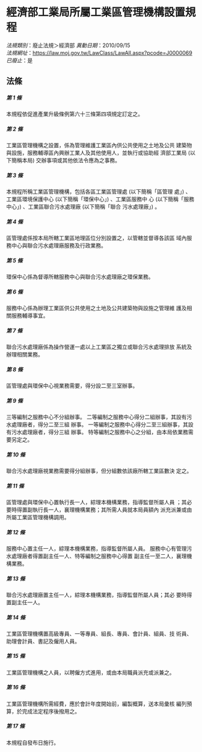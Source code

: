 # 經濟部工業局所屬工業區管理機構設置規程

*法規類別*：廢止法規＞經濟部
*異動日期*：2010/09/15  
*法規網址*：https://law.moj.gov.tw/LawClass/LawAll.aspx?pcode=J0000069
*已廢止*：是


## 法條
##### 第 1 條
本規程依促進產業升級條例第六十三條第四項規定訂定之。

##### 第 2 條
工業區管理機構之設置，係為管理維護工業區內供公共使用之土地及公共
建築物與設施，服務輔導區內興辦工業人及其他使用人，並執行或協助經
濟部工業局 (以下簡稱本局) 交辦事項或其他依法令應為之事務。

##### 第 3 條
本規程所稱工業區管理機構，包括各區工業區管理處 (以下簡稱「區管理
處」) 、工業區環境保護中心 (以下簡稱「環保中心」) 、工業區服務中
心 (以下簡稱「服務中心」) 、工業區聯合污水處理廠 (以下簡稱「聯合
污水處理廠」) 。

##### 第 4 條
區管理處係按本局所轄工業區地理區位分別設置之，以管轄並督導各該區
域內服務中心與聯合污水處理廠服務及行政業務。

##### 第 5 條
環保中心係為督導所轄服務中心與聯合污水處理廠之環保業務。

##### 第 6 條
服務中心係為辦理工業區供公共使用之土地及公共建築物與設施之管理維
護及相關服務輔導事宜。

##### 第 7 條
聯合污水處理廠係為操作營運一處以上工業區之獨立或聯合污水處理排放
系統及辦理相關業務。

##### 第 8 條
區管理處與環保中心視業務需要，得分設二至三室辦事。

##### 第 9 條
三等編制之服務中心不分組辦事。
二等編制之服務中心得分二組辦事，其設有污水處理廠者，得分二至三組
辦事。
一等編制之服務中心得分二至三組辦事，其設有污水處理廠者，得分三組
辦事。
特等編制之服務中心之分組，由本局依業務需要另定之。

##### 第 10 條
聯合污水處理廠視業務需要得分組辦事，但分組數依該廠所轄工業區數決
定之。

##### 第 11 條
區管理處與環保中心置執行長一人，綜理本機構業務，指導監督所屬人員
；其必要時得置副執行長一人，襄理機構業務；其所需人員就本局員額內
派充派兼或由所屬工業區管理機構調用。

##### 第 12 條
服務中心置主任一人，綜理本機構業務，指導監督所屬人員。
服務中心有管理污水處理廠者得置副主任一人、特等編制之服務中心得置
副主任一至二人，襄理機構業務。

##### 第 13 條
聯合污水處理廠置主任一人，綜理本機構業務，指導監督所屬人員；其必
要時得置副主任一人。

##### 第 14 條
工業區管理機構置高級專員、一等專員、組長、專員、會計員、組員、技
術員、助理會計員、書記及僱用人員。

##### 第 15 條
工業區管理機構之人員，以聘僱方式進用，或由本局職員派充或派兼之。

##### 第 16 條
工業區管理機構所需經費，應於會計年度開始前，編製概算，送本局彙核
編列預算，於完成法定程序後撥用之。

##### 第 17 條
本規程自發布日施行。


